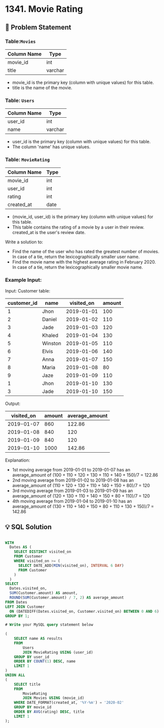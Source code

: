 # 1341. Movie Rating

## 📝 Problem Statement

### Table:`Movies`


| Column Name   | Type    |
|---------------|---------|
| movie_id      | int     |
| title         | varchar |

 - movie_id is the primary key (column with unique values) for this table.
 - title is the name of the movie.
 

### Table: `Users`


| Column Name   | Type    |
|---------------|---------|
| user_id       | int     |
| name          | varchar |

 - user_id is the primary key (column with unique values) for this table.
 - The column 'name' has unique values.

### Table: `MovieRating`


| Column Name   | Type    |
|---------------|---------|
| movie_id      | int     |
| user_id       | int     |
| rating        | int     |
| created_at    | date    |

 - (movie_id, user_id) is the primary key (column with unique values) for this table.
 - This table contains the rating of a movie by a user in their review.
created_at is the user's review date. 
 

Write a solution to:

 - Find the name of the user who has rated the greatest number of movies. In case of a tie, return the lexicographically smaller user name.
 - Find the movie name with the highest average rating in February 2020. In case of a tie, return the lexicographically smaller movie name.

### Example Input:

Input: 
Customer table:

| customer_id | name         | visited_on   | amount      |
|-------------|--------------|--------------|-------------|
| 1           | Jhon         | 2019-01-01   | 100         |
| 2           | Daniel       | 2019-01-02   | 110         |
| 3           | Jade         | 2019-01-03   | 120         |
| 4           | Khaled       | 2019-01-04   | 130         |
| 5           | Winston      | 2019-01-05   | 110         | 
| 6           | Elvis        | 2019-01-06   | 140         | 
| 7           | Anna         | 2019-01-07   | 150         |
| 8           | Maria        | 2019-01-08   | 80          |
| 9           | Jaze         | 2019-01-09   | 110         | 
| 1           | Jhon         | 2019-01-10   | 130         | 
| 3           | Jade         | 2019-01-10   | 150         | 

Output: 

| visited_on   | amount       | average_amount |
|--------------|--------------|----------------|
| 2019-01-07   | 860          | 122.86         |
| 2019-01-08   | 840          | 120            |
| 2019-01-09   | 840          | 120            |
| 2019-01-10   | 1000         | 142.86         |

Explanation: 
 - 1st moving average from 2019-01-01 to 2019-01-07 has an average_amount of (100 + 110 + 120 + 130 + 110 + 140 + 150)/7 = 122.86
 - 2nd moving average from 2019-01-02 to 2019-01-08 has an average_amount of (110 + 120 + 130 + 110 + 140 + 150 + 80)/7 = 120
 - 3rd moving average from 2019-01-03 to 2019-01-09 has an average_amount of (120 + 130 + 110 + 140 + 150 + 80 + 110)/7 = 120
 - 4th moving average from 2019-01-04 to 2019-01-10 has an average_amount of (130 + 110 + 140 + 150 + 80 + 110 + 130 + 150)/7 = 142.86
   
## 💡 SQL Solution

```sql

WITH
  Dates AS (
    SELECT DISTINCT visited_on
    FROM Customer
    WHERE visited_on >= (
      SELECT DATE_ADD(MIN(visited_on), INTERVAL 6 DAY)
      FROM Customer
    )
  )
SELECT
  Dates.visited_on,
  SUM(Customer.amount) AS amount,
  ROUND(SUM(Customer.amount) / 7, 2) AS average_amount
FROM Dates
LEFT JOIN Customer
  ON (DATEDIFF(Dates.visited_on, Customer.visited_on) BETWEEN 0 AND 6)
GROUP BY 1;

# Write your MySQL query statement below
    
(
    SELECT name AS results
    FROM
        Users
        JOIN MovieRating USING (user_id)
    GROUP BY user_id
    ORDER BY COUNT(1) DESC, name
    LIMIT 1
)
UNION ALL
(
    SELECT title
    FROM
        MovieRating
        JOIN Movies USING (movie_id)
    WHERE DATE_FORMAT(created_at, '%Y-%m') = '2020-02'
    GROUP BY movie_id
    ORDER BY AVG(rating) DESC, title
    LIMIT 1
);
